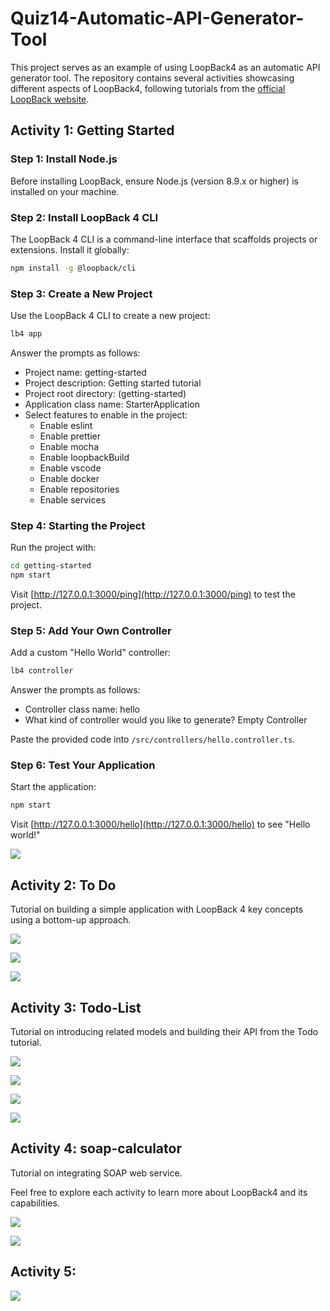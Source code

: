 # Quiz14-Automatic-API-Generator-Tool

This project serves as an example of using LoopBack4 as an automatic API generator tool. The repository contains several activities showcasing different aspects of LoopBack4, following tutorials from the [official LoopBack website](https://loopback.io/doc/en/lb4/index.html).

## Activity 1: Getting Started

### Step 1: Install Node.js

Before installing LoopBack, ensure Node.js (version 8.9.x or higher) is installed on your machine.

### Step 2: Install LoopBack 4 CLI

The LoopBack 4 CLI is a command-line interface that scaffolds projects or extensions. Install it globally:

```bash
npm install -g @loopback/cli
```

### Step 3: Create a New Project

Use the LoopBack 4 CLI to create a new project:

```bash
lb4 app
```

Answer the prompts as follows:

- Project name: getting-started
- Project description: Getting started tutorial
- Project root directory: (getting-started)
- Application class name: StarterApplication
- Select features to enable in the project:
  - Enable eslint
  - Enable prettier
  - Enable mocha
  - Enable loopbackBuild
  - Enable vscode
  - Enable docker
  - Enable repositories
  - Enable services

### Step 4: Starting the Project

Run the project with:

```bash
cd getting-started
npm start
```

Visit [http://127.0.0.1:3000/ping](http://127.0.0.1:3000/ping) to test the project.

### Step 5: Add Your Own Controller

Add a custom "Hello World" controller:

```bash
lb4 controller
```

Answer the prompts as follows:

- Controller class name: hello
- What kind of controller would you like to generate? Empty Controller

Paste the provided code into `/src/controllers/hello.controller.ts`.

### Step 6: Test Your Application

Start the application:

```bash
npm start
```

Visit [http://127.0.0.1:3000/hello](http://127.0.0.1:3000/hello) to see "Hello world!"

![](images/Screenshot%202023-11-19%20at%205.27.47%E2%80%AFPM.png)





## Activity 2: To Do

Tutorial on building a simple application with LoopBack 4 key concepts using a bottom-up approach.



![](images/Screenshot%202023-11-19%20at%206.18.24%E2%80%AFPM.png)

![](images/Screenshot%202023-11-19%20at%206.19.19%E2%80%AFPM.png)

![](images/Screenshot%202023-11-19%20at%206.19.41%E2%80%AFPM.png)



## Activity 3: Todo-List

Tutorial on introducing related models and building their API from the Todo tutorial.


![](images/Screenshot%202023-11-19%20at%208.21.23%E2%80%AFPM.png)

![](images/Screenshot%202023-11-19%20at%208.21.32%E2%80%AFPM.png)

![](images/Screenshot%202023-11-19%20at%208.21.42%E2%80%AFPM.png)

![](images/Screenshot%202023-11-19%20at%208.21.52%E2%80%AFPM.png)

## Activity 4: soap-calculator

Tutorial on integrating SOAP web service.

Feel free to explore each activity to learn more about LoopBack4 and its capabilities.

![](images/Screenshot%202023-11-19%20at%209.00.36%E2%80%AFPM.png)

![](images/Screenshot%202023-11-19%20at%209.00.57%E2%80%AFPM.png)


## Activity 5: 

![](images/Screenshot%202023-11-19%20at%209.09.06%E2%80%AFPM.png)



